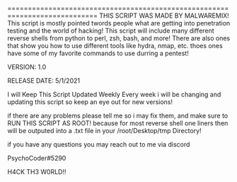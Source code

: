 ============================================================================
						THIS SCRIPT WAS MADE BY MALWAREMIX!
This script is mostly pointed twords people what are getting into penetration testing and the world of hacking! This script will include many different reverse shells from python to perl, zsh, bash, and more!
There are also ones that show you how to use different tools like hydra, nmap, etc. thoes ones have some of my favorite commands to use durring a pentest!


VERSION: 1.0

RELEASE DATE: 5/1/2021

I will Keep This Script Updated Weekly Every week i will be changing and updating this script so keep an eye out for new versions!

if there are any problems please tell me so i may fix them, and make sure to RUN THIS SCRIPT AS ROOT! because for most reverse shell one liners then will be outputed into a .txt file in your /root/Desktop/tmp Directory!

if you have any questions you may reach out to me via discord

PsychoCoder#5290

H4CK TH3 W0RLD!!
